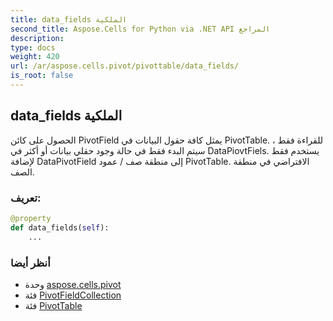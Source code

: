 ```yaml
---
title: data_fields الملكية
second_title: Aspose.Cells for Python via .NET API المراجع
description:
type: docs
weight: 420
url: /ar/aspose.cells.pivot/pivottable/data_fields/
is_root: false
---
```

##  data_fields الملكية

الحصول على كائن PivotField يمثل كافة حقول البيانات في PivotTable.
للقراءة فقط ، سيتم البدء فقط في حالة وجود حقلي بيانات أو أكثر في DataPiovtFiels.
يستخدم فقط لإضافة DataPivotField إلى منطقة صف / عمود PivotTable. الافتراضي في منطقة الصف.
###  تعريف:
```python
@property
def data_fields(self):
    ...
```

###  أنظر أيضا
* وحدة [aspose.cells.pivot](../../)
* فئة [PivotFieldCollection](/cells/python-net/ar/aspose.cells.pivot/pivotfieldcollection)
* فئة [PivotTable](/cells/python-net/ar/aspose.cells.pivot/pivottable)
